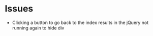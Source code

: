 # Issues

- Clicking a button to go back to the index results in the jQuery not running again to hide div